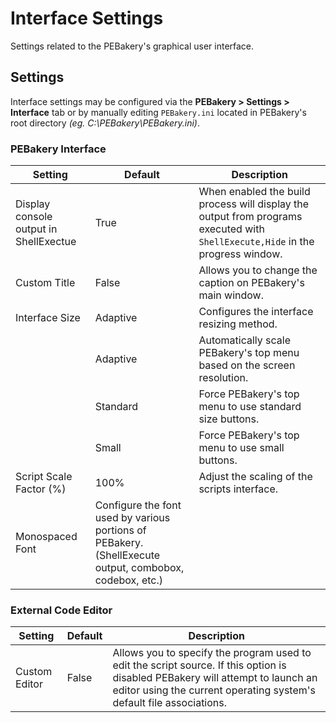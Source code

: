 # Interface Settings

Settings related to the PEBakery's graphical user interface.

## Settings

Interface settings may be configured via the **PEBakery > Settings > Interface** tab or by manually editing `PEBakery.ini` located in PEBakery's root directory *(eg. C:\PEBakery\PEBakery.ini)*.

### PEBakery Interface

| Setting | Default | Description |
| --- | --- | --- |
| Display console output in ShellExectue | True | When enabled the build process will display the output from programs executed with `ShellExecute,Hide` in the progress window. |
| Custom Title | False | Allows you to change the caption on PEBakery's main window. |
| Interface Size | Adaptive | Configures the interface resizing method. |
| | Adaptive | Automatically scale PEBakery's top menu based on the screen resolution. |
| | Standard | Force PEBakery's top menu to use standard size buttons. |
| | Small | Force PEBakery's top menu to use small buttons. |
| Script Scale Factor (%) | 100% | Adjust the scaling of the scripts interface. |
| Monospaced Font | Configure the font used by various portions of PEBakery. (ShellExecute output, combobox, codebox, etc.) |

### External Code Editor

| Setting | Default | Description |
| --- | --- | --- |
| Custom Editor | False | Allows you to specify the program used to edit the script source. If this option is disabled PEBakery will attempt to launch an editor using the current operating system's default file associations. |
